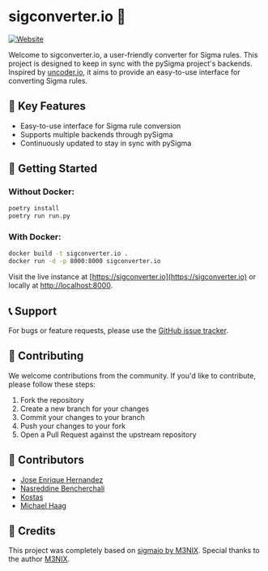# sigconverter.io 🔄

[![Website](https://img.shields.io/badge/Website-sigconverter.io-blue)](https://sigconverter.io)

Welcome to sigconverter.io, a user-friendly converter for Sigma rules. This project is designed to keep in sync with the pySigma project's backends. Inspired by [uncoder.io](https://uncoder.io), it aims to provide an easy-to-use interface for converting Sigma rules.

## 🌟 Key Features

- Easy-to-use interface for Sigma rule conversion
- Supports multiple backends through pySigma
- Continuously updated to stay in sync with pySigma

## 🚀 Getting Started

### Without Docker:

```bash
poetry install 
poetry run run.py
```

### With Docker:

```bash
docker build -t sigconverter.io .
docker run -d -p 8000:8000 sigconverter.io
```

Visit the live instance at [https://sigconverter.io](https://sigconverter.io) or locally at [http://localhost:8000](http://localhost:8000).

## 📞 Support

For bugs or feature requests, please use the [GitHub issue tracker](https://github.com/magicsword-io/sigconverter.io/issues).

## 🤝 Contributing

We welcome contributions from the community. If you'd like to contribute, please follow these steps:

1. Fork the repository
2. Create a new branch for your changes
3. Commit your changes to your branch
4. Push your changes to your fork
5. Open a Pull Request against the upstream repository

## 📜 Contributors

- [Jose Enrique Hernandez](https://twitter.com/_josehelps)
- [Nasreddine Bencherchali](https://twitter.com/nas_bench)
- [Kostas](https://twitter.com/Kostastsale)
- [Michael Haag](https://twitter.com/M_haggis)

## 📝 Credits

This project was completely based on [sigmaio by M3NIX](https://github.com/M3NIX/sigmaio). Special thanks to the author [M3NIX](https://twitter.com/m3nixx).
